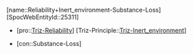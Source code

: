 ﻿---
type: TrizContradiction
aliases:
- Reliability+Inert_environment-Substance-Loss
license: CC BY-SA 4.0
copyright: https://github.com/SpocWeb
IsDeleted: false
IsReadOnly: false
Confidential: public
tags: 
- Triz/Contradiction
---
[name::Reliability+Inert_environment-Substance-Loss]
[SpocWebEntityId::25311]
+ [pro::[Triz-Reliability](tech/Triz/Parameter/Triz-Reliability.md)]
[Triz-Principle::[Triz-Inert_environment](tech/Triz/Principle/Triz-Inert_environment.md)]
- [con::Substance-Loss]

